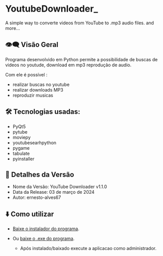 # YoutubeDownloader_
A simple way to converte videos from YouTube to .mp3 audio files. and more...

## 👁️‍🗨️ Visão Geral
Programa desenvolvido em Python permite a possibilidade de buscas de videos no youtude, download em mp3 reprodução de audio.

Com ele é possível :
  - realizar buscas no youtube
  - realizar downloads MP3
  - reproduzir musicas
 
## 🛠 Tecnologias usadas:
 - PyQt5
 - pytube
 - moviepy
 - youtubesearhpython
 - pygame
 - tabulate
 - pyinstaller
## 🚀 Detalhes da Versão
  - Nome da Versão: YouTube Downloader v1.1.0
  - Data da Release: 03 de março de 2024
  - Autor: ernesto-alves67
## ⬇️ Como utilizar
- [Baixe o instalador do programa](https://github.com/Ernesto-Alves67/YoutubeDownloader_/raw/main/install_YtDloader.exe).
- Ou [baixe o .exe do programa](https://github.com/Ernesto-Alves67/YoutubeDownloader_/raw/main/YtDloader.exe).

	- Após instalado/baixado execute a aplicacao como administrador.
